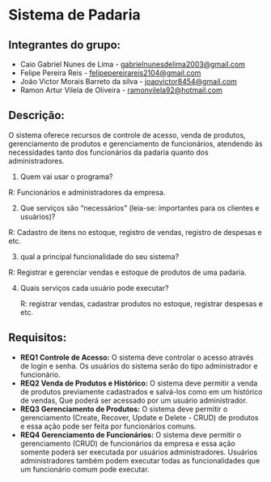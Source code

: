 # Sistema de Padaria


## Integrantes do grupo:
 * Caio Gabriel Nunes de Lima - gabrielnunesdelima2003@gmail.com
 * Felipe Pereira Reis  -  felipepereirareis2104@gmail.com
 * João Victor Morais Barreto da silva  - joaovictor8454@gmail.com
 * Ramon Artur Vilela de Oliveira - ramonvilela92@hotmail.com

## Descrição:
O sistema oferece recursos de controle de acesso, venda de produtos, gerenciamento de produtos e gerenciamento de funcionários, atendendo às necessidades tanto dos funcionários da padaria quanto dos administradores.

 1. Quem vai usar o programa?

   R: Funcionários e administradores da empresa.

 2. Que serviços são “necessários” (leia-se: importantes para os clientes e usuários)?

   R: Cadastro de itens no estoque, registro de vendas, registro de despesas e etc.

 3.  qual a principal funcionalidade do seu sistema?

   R: Registrar e gerenciar vendas e estoque de produtos de uma padaria.
     
 4. Quais serviços cada usuário pode executar?
    
    R: registrar vendas, cadastrar produtos no estoque, registrar despesas e etc.

## Requisitos:
 * **REQ1 Controle de Acesso:**
    O sistema deve controlar o acesso através de login e senha. Os usuários do sistema serão do tipo administrador e funcionário.
 * **REQ2 Venda de Produtos e Histórico:**
    O sistema deve permitir a venda de produtos previamente cadastrados e salvá-los como em um histórico de vendas, Que poderá ser acessado por um usuário administrador.
 * **REQ3 Gerenciamento de Produtos:**
    O sistema deve permitir o gerenciamento (Create, Recover, Update e Delete - CRUD) de produtos e essa ação pode ser feita por funcionários comuns.
 * **REQ4 Gerenciamento de Funcionários:**
    O sistema deve permitir o gerenciamento (CRUD) de funcionários da empresa e essa ação somente poderá ser executada por usuários administradores. Usuários administradores também podem executar todas as funcionalidades que um funcionário comum pode executar.
